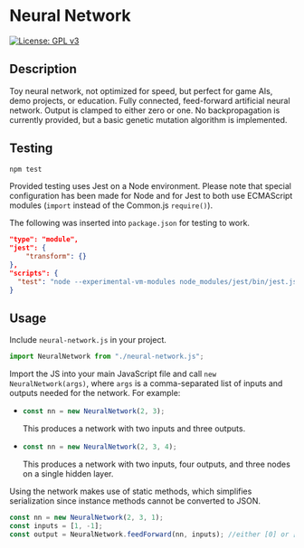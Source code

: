 # Neural Network

[![License: GPL v3](https://img.shields.io/badge/License-GPLv3-blue.svg)](https://www.gnu.org/licenses/gpl-3.0)

## Description

Toy neural network, not optimized for speed, but perfect for game AIs, demo projects, or education. Fully connected, feed-forward artificial neural network. Output is clamped to either zero or one. No backpropagation is currently provided, but a basic genetic mutation algorithm is implemented.

## Testing

```bash
npm test
```

Provided testing uses Jest on a Node environment. Please note that special configuration has been made for Node and for Jest to both use ECMAScript modules (<code>import</code> instead of the Common.js <code>require()</code>).

The following was inserted into <code>package.json</code> for testing to work.

```json
"type": "module",
"jest": {
    "transform": {}
},
"scripts": {
  "test": "node --experimental-vm-modules node_modules/jest/bin/jest.js"
}
```

## Usage

Include <code>neural-network.js</code> in your project.

```js
import NeuralNetwork from "./neural-network.js";
```

Import the JS into your main JavaScript file and call <code>new NeuralNetwork(args)</code>, where <code>args</code> is a comma-separated list of inputs and outputs needed for the network. For example:

*   ```js
    const nn = new NeuralNetwork(2, 3);
    ```
    This produces a network with two inputs and three outputs.

*   ```js
    const nn = new NeuralNetwork(2, 3, 4);
    ```
    This produces a network with two inputs, four outputs, and three nodes on a single hidden layer.

Using the network makes use of static methods, which simplifies serialization since instance methods cannot be converted to JSON.

```js
const nn = new NeuralNetwork(2, 3, 1);
const inputs = [1, -1];
const output = NeuralNetwork.feedForward(nn, inputs); //either [0] or [1]
```